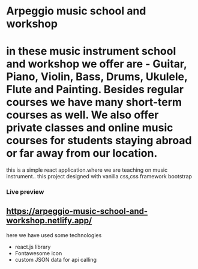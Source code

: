 # Arpeggio music school and workshop
# in these music instrument school and workshop we offer are - Guitar, Piano, Violin, Bass, Drums, Ukulele, Flute and Painting. Besides regular courses we have many short-term courses as well. We also offer private classes and online music courses for students staying abroad or far away from our location.

this is a simple react application.where we are teaching on music instrument..
this project designed with vanilla css,css framework bootstrap

### Live preview
## https://arpeggio-music-school-and-workshop.netlify.app/

here we have used some technologies
- react.js library
- Fontawesome icon
- custom JSON data for api calling